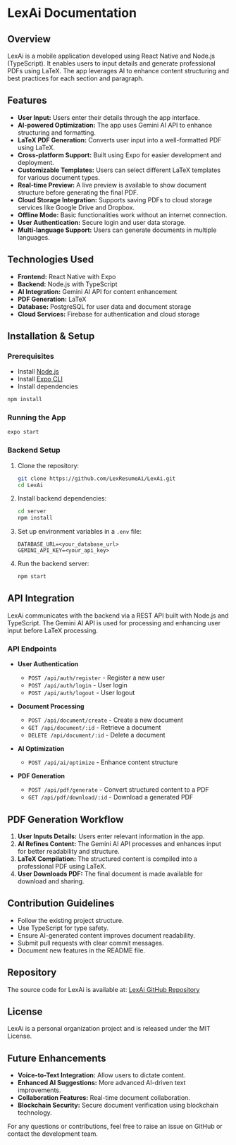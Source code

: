 # LexAi Documentation

## Overview
LexAi is a mobile application developed using React Native and Node.js (TypeScript). It enables users to input details and generate professional PDFs using LaTeX. The app leverages AI to enhance content structuring and best practices for each section and paragraph.

## Features
- **User Input:** Users enter their details through the app interface.
- **AI-powered Optimization:** The app uses Gemini AI API to enhance structuring and formatting.
- **LaTeX PDF Generation:** Converts user input into a well-formatted PDF using LaTeX.
- **Cross-platform Support:** Built using Expo for easier development and deployment.
- **Customizable Templates:** Users can select different LaTeX templates for various document types.
- **Real-time Preview:** A live preview is available to show document structure before generating the final PDF.
- **Cloud Storage Integration:** Supports saving PDFs to cloud storage services like Google Drive and Dropbox.
- **Offline Mode:** Basic functionalities work without an internet connection.
- **User Authentication:** Secure login and user data storage.
- **Multi-language Support:** Users can generate documents in multiple languages.

## Technologies Used
- **Frontend:** React Native with Expo
- **Backend:** Node.js with TypeScript
- **AI Integration:** Gemini AI API for content enhancement
- **PDF Generation:** LaTeX
- **Database:** PostgreSQL for user data and document storage
- **Cloud Services:** Firebase for authentication and cloud storage

## Installation & Setup
### Prerequisites
- Install [Node.js](https://nodejs.org/)
- Install [Expo CLI](https://docs.expo.dev/get-started/installation/)
- Install dependencies

```sh
npm install
```

### Running the App
```sh
expo start
```

### Backend Setup
1. Clone the repository:
   ```sh
   git clone https://github.com/LexResumeAi/LexAi.git
   cd LexAi
   ```
2. Install backend dependencies:
   ```sh
   cd server
   npm install
   ```
3. Set up environment variables in a `.env` file:
   ```env
   DATABASE_URL=<your_database_url>
   GEMINI_API_KEY=<your_api_key>
   ```
4. Run the backend server:
   ```sh
   npm start
   ```

## API Integration
LexAi communicates with the backend via a REST API built with Node.js and TypeScript. The Gemini AI API is used for processing and enhancing user input before LaTeX processing.

### API Endpoints
- **User Authentication**
  - `POST /api/auth/register` - Register a new user
  - `POST /api/auth/login` - User login
  - `POST /api/auth/logout` - User logout

- **Document Processing**
  - `POST /api/document/create` - Create a new document
  - `GET /api/document/:id` - Retrieve a document
  - `DELETE /api/document/:id` - Delete a document

- **AI Optimization**
  - `POST /api/ai/optimize` - Enhance content structure

- **PDF Generation**
  - `POST /api/pdf/generate` - Convert structured content to a PDF
  - `GET /api/pdf/download/:id` - Download a generated PDF

## PDF Generation Workflow
1. **User Inputs Details:** Users enter relevant information in the app.
2. **AI Refines Content:** The Gemini AI API processes and enhances input for better readability and structure.
3. **LaTeX Compilation:** The structured content is compiled into a professional PDF using LaTeX.
4. **User Downloads PDF:** The final document is made available for download and sharing.

## Contribution Guidelines
- Follow the existing project structure.
- Use TypeScript for type safety.
- Ensure AI-generated content improves document readability.
- Submit pull requests with clear commit messages.
- Document new features in the README file.

## Repository
The source code for LexAi is available at: [LexAi GitHub Repository](https://github.com/LexResumeAi/LexAi)

## License
LexAi is a personal organization project and is released under the MIT License.

## Future Enhancements
- **Voice-to-Text Integration:** Allow users to dictate content.
- **Enhanced AI Suggestions:** More advanced AI-driven text improvements.
- **Collaboration Features:** Real-time document collaboration.
- **Blockchain Security:** Secure document verification using blockchain technology.

For any questions or contributions, feel free to raise an issue on GitHub or contact the development team.

